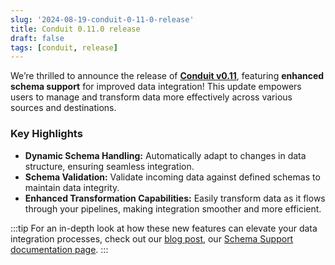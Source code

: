 ```yaml
---
slug: '2024-08-19-conduit-0-11-0-release'
title: Conduit 0.11.0 release
draft: false
tags: [conduit, release]
---
```


We’re thrilled to announce the release of [**Conduit v0.11**](https://github.com/ConduitIO/conduit/releases/tag/v0.11.0), featuring **enhanced schema support** for improved data integration! This update empowers users to manage and transform data more effectively across various sources and destinations.

<!--truncate-->

### Key Highlights

- **Dynamic Schema Handling:** Automatically adapt to changes in data structure, ensuring seamless integration.
- **Schema Validation:** Validate incoming data against defined schemas to maintain data integrity.
- **Enhanced Transformation Capabilities:** Easily transform data as it flows through your pipelines, making integration smoother and more efficient.

:::tip
For an in-depth look at how these new features can elevate your data integration processes, check out our [blog post](https://meroxa.com/blog/conduit-v0.11-unveils-powerful-schema-support-for-enhanced-data-integration/), our [Schema Support documentation page](/docs/features/schema-support).
:::
